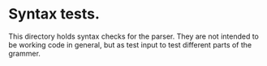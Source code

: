 
# Syntax tests.

This directory holds syntax checks for the parser. They are not intended to be
working code in general, but as test input to test different parts of the
grammer.
